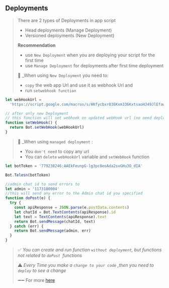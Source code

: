 ## Deployments

> There are 2 types of Deployments in app script
>
> - Head deployments (Manage Deployment)
> - Versioned deployments (New Deployment)
>
> **Recommendation**
>
> - use `New Deployment` when you are deploying your script for the first time
> - use `Manage Deployment` for deployments after first time deployment
>
> 🌟 \_When using `New Deployment` you need to:
>
> - `copy` the web app Url and use it as webhook Url and
> - run `setwebhook function`

```js
let webHookUrl =
  'https://script.google.com/macros/s/AKfycbxr03EKxm336KxtsaoHJ49JlEfaw5CzOG0ys0DMxPmKjlsaFkIFeqBVYM-1CGs-KjT_g/exec'

// after only new Deployment
// this function will set webhook on updated webHook url (no need deployment to create and run this function)
function setWebHook() {
  return Bot.setWebHook(webHookUrl)
}
```

> 🌟 \_When using `managed deployment` :
>
> - You `don't need` to copy any url
> - You can `delete` `webHookUrl` variable and `setWebHook` function

```js
let botToken = '779238246:AAEkFeunpG-lg3pc8eoAda2svGHu3O_dIA'

Bot.Telesn(botToken)

//admin chat id to send errors to
let admin = '1173180004'
//this will send any error to the Admin chat id you specified
function doPost(e) {
  try {
    const apiResponse = JSON.parse(e.postData.contents)
    let chatId = Bot.TextContents(apiResponse).id
    let text = TextContents(apiResponse).text
    return Bot.sendMessage(chatId, text)
  } catch (err) {
    return Bot.sendMessage(admin, err)
  }
}
```

> ✅ _You can create and run function `without deployment`, but functions not related to `doPost `functions_
>
> ⚠️ _Every Time you make a `change to your code` ,then you need to `deploy` to see a change_
>
> ➖➖ For more [here](https://developers.google.com/apps-script/concepts/deployments)
